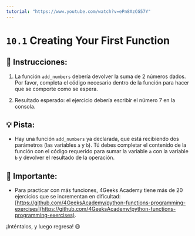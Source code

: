 ```yaml
---
tutorial: "https://www.youtube.com/watch?v=ePn8AzCG57Y"
---
```


# `10.1` Creating Your First Function

## 📝 Instrucciones:
 
1. La función `add_numbers` debería devolver la suma de 2 números dados. Por favor, completa el código necesario dentro de la función para hacer que se comporte como se espera.

2. Resultado esperado: el ejercicio debería escribir el número 7 en la consola.

## 💡 Pista:

+ Hay una función `add_numbers` ya declarada, que está recibiendo dos parámetros (las variables `a` y `b`). Tú debes completar el contenido de la función con el código requerido para sumar la variable `a` con la variable `b` y devolver el resultado de la operación.

## 🔎 Importante:

+ Para practicar con más funciones, 4Geeks Academy tiene más de 20 ejercicios que se incrementan en dificultad: [https://github.com/4GeeksAcademy/python-functions-programming-exercises](https://github.com/4GeeksAcademy/python-functions-programming-exercises).

¡Inténtalos, y luego regresa! 😃  

